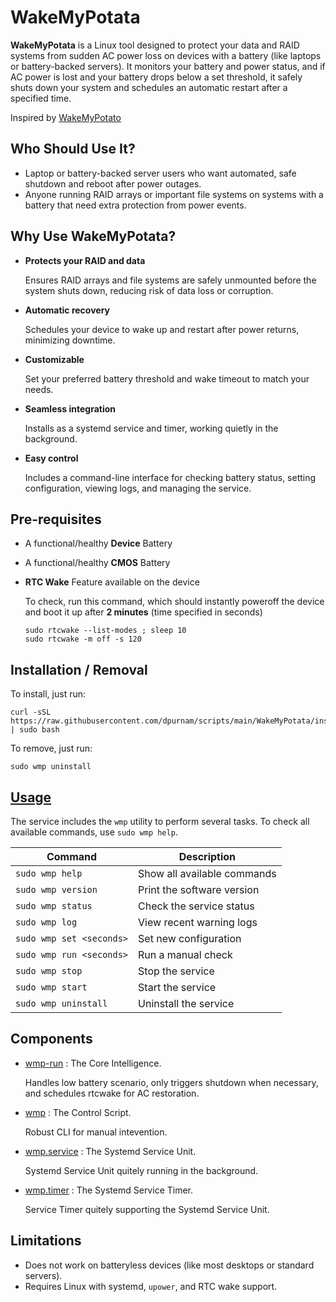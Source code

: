 WakeMyPotata
=============

**WakeMyPotata** is a Linux tool designed to protect your data and RAID systems from sudden AC power loss on devices with a battery (like laptops or battery-backed servers). It monitors your battery and power status, and if AC power is lost and your battery drops below a set threshold, it safely shuts down your system and schedules an automatic restart after a specified time.

Inspired by [WakeMyPotato](https://github.com/pablogila/WakeMyPotato)

## Who Should Use It?
- Laptop or battery-backed server users who want automated, safe shutdown and reboot after power outages.
- Anyone running RAID arrays or important file systems on systems with a battery that need extra protection from power events.

## Why Use WakeMyPotata?

- **Protects your RAID and data**

  Ensures RAID arrays and file systems are safely unmounted before the system shuts down, reducing risk of data loss or corruption.
- **Automatic recovery**

  Schedules your device to wake up and restart after power returns, minimizing downtime.
- **Customizable**

  Set your preferred battery threshold and wake timeout to match your needs.
- **Seamless integration**

  Installs as a systemd service and timer, working quietly in the background.
- **Easy control**

  Includes a command-line interface for checking battery status, setting configuration, viewing logs, and managing the service.

## Pre-requisites
- A functional/healthy **Device** Battery
- A functional/healthy **CMOS** Battery
- **RTC Wake** Feature available on the device

  To check, run this command, which should instantly poweroff the device and boot it up after **2 minutes** (time specified in seconds)
    ```shell
    sudo rtcwake --list-modes ; sleep 10
    sudo rtcwake -m off -s 120
    ```

## Installation / Removal

To install, just run:

```shell
curl -sSL https://raw.githubusercontent.com/dpurnam/scripts/main/WakeMyPotata/install.sh | sudo bash
```

To remove, just run:

```shell
sudo wmp uninstall
```

## [Usage](https://github.com/pablogila/WakeMyPotato/tree/main#usage)
The service includes the `wmp` utility to perform several tasks.
To check all available commands, use `sudo wmp help`.

| Command | Description |
| ------- | ----------- |
| `sudo wmp help`          | Show all available commands |
| `sudo wmp version`       | Print the software version |
| `sudo wmp status`        | Check the service status |
| `sudo wmp log`           | View recent warning logs |
| `sudo wmp set <seconds>` | Set new configuration |
| `sudo wmp run <seconds>` | Run a manual check |
| `sudo wmp stop`          | Stop the service |
| `sudo wmp start`         | Start the service |
| `sudo wmp uninstall`     | Uninstall the service |

## Components

- [wmp-run](https://github.com/dpurnam/scripts/blob/main/WakeMyPotata/src/wmp-run) : The Core Intelligence.

  Handles low battery scenario, only triggers shutdown when necessary, and schedules rtcwake for AC restoration.
- [wmp](https://github.com/dpurnam/scripts/blob/main/WakeMyPotata/src/wmp) : The Control Script.

  Robust CLI for manual intevention.
- [wmp.service](https://github.com/dpurnam/scripts/blob/main/WakeMyPotata/src/wmp.service) : The Systemd Service Unit.

  Systemd Service Unit quitely running in the background.
- [wmp.timer](https://github.com/dpurnam/scripts/blob/main/WakeMyPotata/src/wmp.timer) : The Systemd Service Timer.

  Service Timer quitely supporting the Systemd Service Unit.

## Limitations
- Does not work on batteryless devices (like most desktops or standard servers).
- Requires Linux with systemd, `upower`, and RTC wake support.
